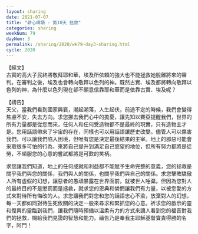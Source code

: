 ```yaml
---
layout: sharing
date: 2021-07-07
title: "耕心禱讀 - 第10天 拯救"
categories: sharing
weekNum: 79
dayNum: 3
permalink: /sharing/2020/wk79-day3-sharing.html
cycle: 2020
---
```


【經文】  
古實的高大子民終將敬拜耶和華，埃及所依賴的強大也不能拯救她脫離將來的審判。在審判之後，埃及也會轉向敬拜以色列的神。既然古實、埃及都將轉向敬拜以色列的神，為什麼以色列現在卻不願意信靠耶和華而是依靠古實、埃及呢？

【禱告】  
天父，當我們看到國家興衰，潮起潮落，人生起伏，前途不定的時候，我們會變得焦慮不安，失去方向。求您挪去我們心中的擔憂，讓先知以賽亞提醒我們，世界的所有力量都是從您而來，任何人和任何受造物都不是最終的現實，只有造物主才是。您用話語帶來了宇宙的存在，同樣也可以用話語讓歷史改變。儘管人可以傷害我們，可以讓我們陷入困境，但唯有您是決定最後結果的主宰。地上的邪惡可能會采取很多可怕的行為，來將自己提升到滿足自己慾望的地位，但所有努力都將是徒勞，不順服您的心意的嘗試都將是可歎的笑柄。

求您讓我們知道，地上的任何成就和利益都不能賦予生命完整的意義，您的拯救是關乎我們與您的關係，我們與人的關係，也關乎我們與自己的關係。求您擊敗驕傲人所有虛假的幻想，讓惡者的愚頑暴露在世界面前，就被世人唾棄。但因為您對人的最終目的不是懲罰而是拯救，就求您的恩典和憐憫讓我們有力量，以被您愛的方式來對待所有悔改的人。求您讓我們對您和您的話語忠心不渝，放棄對人的幻想，每一天都如同對待生死攸關的決定一般來尋求和緊抓您的心意。祈求您的啟示的靈和復興的靈臨到我們，讓我們隨時預備以溫柔有力的方式來讓人看到您的福音對我們的拯救，賜給我們見證的智慧和能力。禱告乃是奉我主耶穌基督寶貴得勝的名字，阿門！
